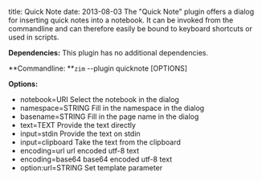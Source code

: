 title: Quick Note
date: 2013-08-03
The "Quick Note" plugin offers a dialog for inserting quick notes into a notebook. It can be invoked from the commandline and can therefore easily be bound to keyboard shortcuts or used in scripts.

**Dependencies:** This plugin has no additional dependencies.

**Commandline: **``zim`` --plugin quicknote [OPTIONS]

**Options:**

* notebook=URI    Select the notebook in the dialog
* namespace=STRING    Fill in the namespace in the dialog
* basename=STRING    Fill in the page name in the dialog
* text=TEXT    Provide the text directly
* input=stdin    Provide the text on stdin
* input=clipboard    Take the text from the clipboard
* encoding=url	url encoded utf-8 text
* encoding=base64	base64 encoded utf-8 text
* option:url=STRING  Set template parameter


